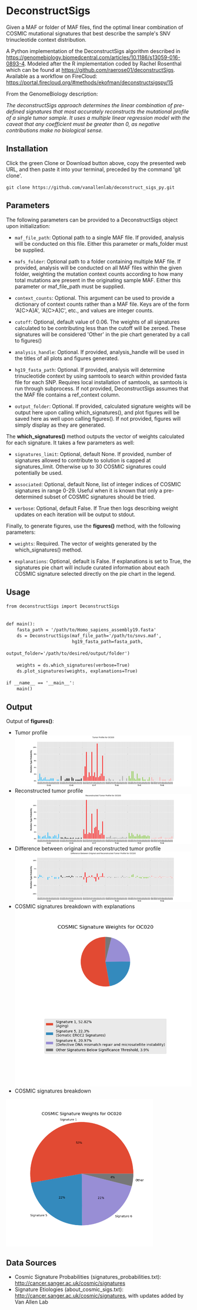 # DeconstructSigs
Given a MAF or folder of MAF files, find the optimal linear combination of COSMIC mutational signatures that best
describe the sample's SNV trinucleotide context distribution.  

A Python implementation of the DeconstructSigs algorithm described in
https://genomebiology.biomedcentral.com/articles/10.1186/s13059-016-0893-4. Modeled after the R implementation
coded by Rachel Rosenthal which can be found at https://github.com/raerose01/deconstructSigs. Available as a workflow on FireCloud: https://portal.firecloud.org/#methods/ekofman/deconstructsigspy/15

From the GenomeBiology description:

*The deconstructSigs approach determines the linear combination of pre-defined signatures that most accurately
reconstructs the mutational profile of a single tumor sample. It uses a multiple linear regression model with
the caveat that any coefficient must be greater than 0, as negative contributions make no biological sense.*

Installation
------------
Click the green Clone or Download button above, copy the presented web URL, and then paste it into your terminal, preceded by the command 'git clone'.

  `git clone https://github.com/vanallenlab/deconstruct_sigs_py.git`

Parameters
----------
The following parameters can be provided to a DeconstructSigs object upon initialization:

* `maf_file_path`: Optional path to a single MAF file. If provided, analysis will be conducted on this file. Either this parameter or mafs_folder must be supplied.

* `mafs_folder`: Optional path to a folder containing multiple MAF file. If provided, analysis will be conducted on all MAF files within the given folder, weighting the mutation context counts according to how many total mutations are present in the originating sample MAF. Either this parameter or maf_file_path must be supplied.

* `context_counts`: Optional. This argument can be used to provide a dictionary of context counts rather than a MAF file. Keys are of the form 'A[C>A]A', 'A[C>A]C', etc., and values are integer counts.

* `cutoff`: Optional, default value of 0.06. The weights of all signatures calculated to be contributing less than the cutoff will be zeroed. These signatures will be considered 'Other' in the pie chart generated by a call to figures()

* `analysis_handle`: Optional. If provided, analysis_handle will be used in the titles of all plots and figures generated.

* `hg19_fasta_path`: Optional. If provided, analysis will determine trinucleotide context by using samtools to search within provided fasta file for each SNP. Requires local installation of samtools, as samtools is run through subprocess. If not provided, DeconstructSigs assumes that the MAF file contains a ref_context column.

* `output_folder`: Optional. If provided, calculated signature weights will be output here upon calling which_signatures(), and plot figures will be saved here as well upon calling figures(). If not provided, figures will simply display as they are generated.

The **which_signatures()** method outputs the vector of weights calculated for each signature. It takes a few parameters as well:

* `signatures_limit`: Optional, default None. If provided, number of signatures allowed to contribute to solution is capped at signatures_limit. Otherwise up to 30 COSMIC signatures could potentially be used.

* `associated`: Optional, default None, list of integer indices of COSMIC signatures in range 0-29. Useful when it is known that only a pre-determined subset of COSMIC signatures should be tried.

* `verbose`: Optional, default False. If True then logs describing weight updates on each iteration will be output to stdout.


Finally, to generate figures, use the **figures()** method, with the following parameters:

* `weights`: Required. The vector of weights generated by the which_signatures() method.

* `explanations`: Optional, default is False. If explanations is set to True, the signatures pie chart will include curated information about each COSMIC signature selected directly on the pie chart in the legend.

Usage
-----
```
from deconstructSigs import DeconstructSigs


def main():
    fasta_path = '/path/to/Homo_sapiens_assembly19.fasta'
    ds = DeconstructSigs(maf_file_path='/path/to/snvs.maf',
                         hg19_fasta_path=fasta_path,
                         output_folder='/path/to/desired/output/folder')

    weights = ds.which_signatures(verbose=True)
    ds.plot_signatures(weights, explanations=True)

if __name__ == '__main__':
    main()
```

Output
------
Output of **figures()**:
* Tumor profile
![Tumor Profile](deconstructSigs/example_plots/tumor_profile.png)
* Reconstructed tumor profile
![Reconstructed Tumor Profile](deconstructSigs/example_plots/reconstructed_tumor_profile.png)
* Difference between original and reconstructed tumor profile
![Difference Tumor Profile](deconstructSigs/example_plots/profile_differences.png)
* COSMIC signatures breakdown with explanations
![Cosmic Signature Pie Chart](deconstructSigs/example_plots/cosmic_signature_pie_with_explanations.png)
* COSMIC signatures breakdown
<img src="deconstructSigs/example_plots/cosmic_signature_pie.png" alt="Cosmic Signature Pie Chart" height="400px">

Data Sources
------------
* Cosmic Signature Probabilities (signatures_probabilities.txt): http://cancer.sanger.ac.uk/cosmic/signatures
* Signature Etiologies (about_cosmic_sigs.txt): http://cancer.sanger.ac.uk/cosmic/signatures, with updates added by Van Allen Lab
